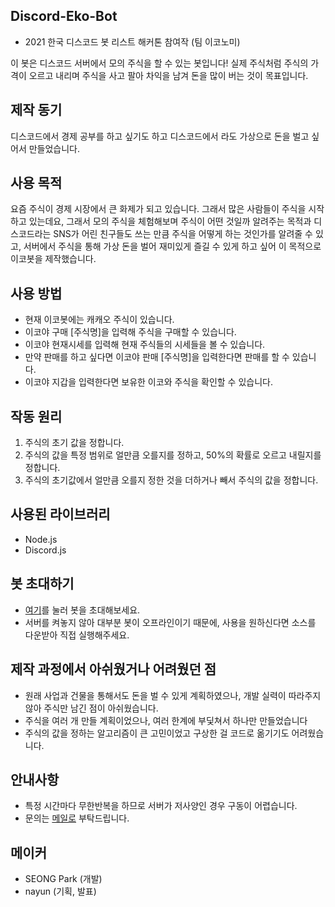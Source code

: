 ## Discord-Eko-Bot
* 2021 한국 디스코드 봇 리스트 해커톤 참여작 (팀 이코노미)


이 봇은 디스코드 서버에서 모의 주식을 할 수 있는 봇입니다! 실제 주식처럼 주식의 가격이 오르고 내리며 주식을 사고 팔아 차익을 남겨 돈을 많이 버는 것이 목표입니다.

## 제작 동기
디스코드에서 경제 공부를 하고 싶기도 하고 디스코드에서 라도 가상으로 돈을 벌고 싶어서 만들었습니다.

## 사용 목적
요즘 주식이 경제 시장에서 큰 화제가 되고 있습니다. 그래서 많은 사람들이 주식을 시작하고 있는데요, 그래서 모의 주식을 체험해보며 주식이 어떤 것일까 알려주는 목적과 디스코드라는 SNS가 어린 친구들도 쓰는 만큼 주식을 어떻게 하는 것인가를 알려줄 수 있고, 서버에서 주식을 통해 가상 돈을 벌어 재미있게 즐길 수 있게 하고 싶어 이 목적으로 이코봇을 제작했습니다.

## 사용 방법
* 현재 이코봇에는 캐캐오 주식이 있습니다. 
* 이코야 구매 [주식명]을 입력해 주식을 구매할 수 있습니다.
* 이코야 현재시세를 입력해 현재 주식들의 시세들을 볼 수 있습니다. 
* 만약 판매를 하고 싶다면 이코야 판매 [주식명]을 입력한다면 판매를 할 수 있습니다.
* 이코야 지갑을 입력한다면 보유한 이코와 주식을 확인할 수 있습니다.

## 작동 원리
1. 주식의 초기 값을 정합니다.
2. 주식의 값을 특정 범위로 얼만큼 오를지를 정하고, 50%의 확률로 오르고 내릴지를 정합니다.
3. 주식의 초기값에서 얼만큼 오를지 정한 것을 더하거나 빼서 주식의 값을 정합니다.

## 사용된 라이브러리
* Node.js
* Discord.js

## 봇 초대하기
* <a href="https://discord.com/api/oauth2/authorize?client_id=922472084465135616&permissions=8&scope=bot">여기</a>를 눌러 봇을 초대해보세요.
* 서버를 켜놓지 않아 대부분 봇이 오프라인이기 때문에, 사용을 원하신다면 소스를 다운받아 직접 실행해주세요.

## 제작 과정에서 아쉬웠거나 어려웠던 점 
* 원래 사업과 건물을 통해서도 돈을 벌 수 있게 계획하였으나, 개발 실력이 따라주지 않아 주식만 남긴 점이 아쉬웠습니다.
* 주식을 여러 개 만들 계획이었으나, 여러 한계에 부딫쳐서 하나만 만들었습니다
* 주식의 값을 정하는 알고리즘이 큰 고민이었고 구상한 걸 코드로 옮기기도 어려웠습니다.

## 안내사항
* 특정 시간마다 무한반복을 하므로 서버가 저사양인 경우 구동이 어렵습니다.
* 문의는 <a href="mailto:b_ack2@naver.com">메일로</a> 부탁드립니다.

## 메이커
* SEONG Park (개발)
* nayun (기획, 발표)
